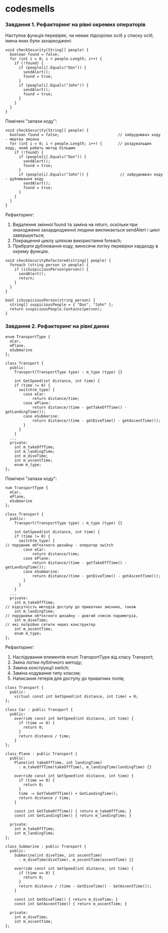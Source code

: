 # codesmells

### Завдання 1. Рефакторинг на рівні окремих операторів

Наступна функція перевіряє, чи немає підозрілих осіб у списку осіб, імена яких були захаркоджені:

```
void checkSecurity(String[] people) {
  boolean found = false;
  for (int i = 0; i < people.Length; i++) {
    if (!found) {
      if (people[i].Equals("Don")) {
        sendAlert();
        found = true;
      }
      if (people[i].Equals("John")) {
        sendAlert();
        found = true;
      }
    }
  }
}
```

Помічені "запахи коду":

```
void checkSecurity(String[] people) {
  boolean found = false;                          // забруднювач коду - мертва змінна
  for (int i = 0; i < people.Length; i++) {       // роздувальщик коду, який робить метод більшим
    if (!found) {
      if (people[i].Equals("Don")) {
        sendAlert();
        found = true;
      }
      if (people[i].Equals("John")) {              // забруднювач коду - дублювання коду
        sendAlert();
        found = true;
      }
    }
  }
}
```

Рефакторинг:

1. Видалення змінної found та заміна на return, оскільки при знаходженні захардкодженої людини викликається sendAlert і цикл завершується;
2. Покращення циклу шляхом використання foreach;
3. Прибрати дублювання коду, виносячи логіку перевірки хардкоду в окрему функцію.

```
void checkSecurityRefactored(string[] people) {
  foreach (string person in people) {
    if (isSuspiciousPerson(person)) {
      sendAlert();
      return;
    }
  }
}

bool isSuspiciousPerson(string person) {
  string[] suspiciousPeople = { "Don", "John" };
  return suspiciousPeople.Contains(person);
}
```

### Завдання 2. Рефакторинг на рівні даних

```
enum TransportType {
  eCar,
  ePlane,
  eSubmarine
};

class Transport {
  public:
    Transport(TransportType type) : m_type (type) {}

    int GetSpeed(int distance, int time) {
    if (time != 0) {
      switch(m_type) {
        case eCar:
            return distance/time;
        case ePlane:
            return distance/(time - getTakeOffTime() - getLandingTime());
        case eSubmarine:
            return distance/(time - getDiveTime() - getAscentTime());
        }
      }
    }
  ...
  private:
    int m_takeOffTime;
    int m_landingTime;
    int m_diveTime;
    int m_ascentTime;
    enum m_type;
};
```

Помічені "запахи коду":

```
num TransportType {
  eCar,
  ePlane,
  eSubmarine
};

class Transport {
  public:
    Transport(TransportType type) : m_type (type) {}

    int GetSpeed(int distance, int time) {
    if (time != 0) {
      switch(m_type) {                                                      // порушник об*єктного дизайну - оператор switch
        case eCar:
            return distance/time;
        case ePlane:
            return distance/(time - getTakeOffTime() - getLandingTime());
        case eSubmarine:
            return distance/(time - getDiveTime() - getAscentTime());
        }
      }
    }
  ...
  private:
    int m_takeOffTime;                                                      // відсутність методів доступу до приватних змінних, також
    int m_landingTime;                                                      // порушники об*єктного дизайну - довгий список параметрів,
    int m_diveTime;                                                         // які потрібно сетити через конструктор
    int m_ascentTime;
    enum m_type;
};
```

Рефакторинг:

1. Наслідування елементів enum TransportType від класу Transport;
2. Зміна логіки публічного методу;
3. Заміна конструкції switch;
4. Заміна кодування типу класом;
5. Написання гетерів для доступу до приватних полів;

```
class Transport {
  public:
    virtual const int GetSpeed(int distance, int time) = 0;
};

class Car : public Transport {
  public:
    override const int GetSpeed(int distance, int time) {
      if (time == 0) {
        return 0;
      }
      return distance / time;
    }
};

class Plane : public Transport {
  public:
    Plane(int takeOffTime, int landingTime)
      : m_takeOffTime(takeOffTime), m_landingTime(landingTime) {}

    override const int GetSpeed(int distance, int time) {
      if (time == 0) {
        return 0;
      }
      time -= GetTakeOffTime() + GetLandingTime();
      return distance / time;
    }

    const int GetTakeOffTime() { return m_takeOffTime; }
    const int GetLandingTime() { return m_landingTime; }

  private:
    int m_takeOffTime;
    int m_landingTime;
};

class Submarine : public Transport {
  public:
    Submarine(int diveTime, int ascentTime)
      : m_diveTime(diveTime), m_ascentTime(ascentTime) {}

    override const int GetSpeed(int distance, int time) {
      if (time == 0) {
        return 0;
      }
      return distance / (time - GetDiveTime() - GetAscentTime());
    }

    const int GetDiveTime() { return m_diveTime; }
    const int GetAscentTime() { return m_ascentTime; }

  private:
    int m_diveTime;
    int m_ascentTime;
};

```
